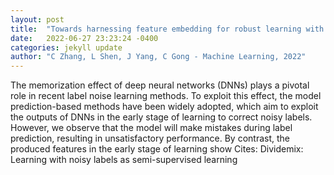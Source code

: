 ```yaml
---
layout: post
title:  "Towards harnessing feature embedding for robust learning with noisy labels"
date:   2022-06-27 23:23:24 -0400
categories: jekyll update
author: "C Zhang, L Shen, J Yang, C Gong - Machine Learning, 2022"
---
```

The memorization effect of deep neural networks (DNNs) plays a pivotal role in recent label noise learning methods. To exploit this effect, the model prediction-based methods have been widely adopted, which aim to exploit the outputs of DNNs in the early stage of learning to correct noisy labels. However, we observe that the model will make mistakes during label prediction, resulting in unsatisfactory performance. By contrast, the produced features in the early stage of learning show 
Cites: Dividemix: Learning with noisy labels as semi-supervised learning